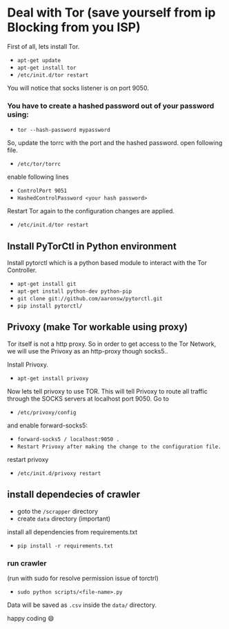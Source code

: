 # Deal with Tor (save yourself from ip Blocking from you ISP)
First of all, lets install Tor.
- `apt-get update`
- `apt-get install tor`
- `/etc/init.d/tor restart`

You will notice that socks listener is on port 9050.

### You have to create a hashed password out of your password using:

- `tor --hash-password mypassword`

So, update the torrc with the port and the hashed password. open following file.

- `/etc/tor/torrc`

enable following lines

- `ControlPort 9051`
- `HashedControlPassword <your hash password>`

Restart Tor again to the configuration changes are applied.

- `/etc/init.d/tor restart`

## Install PyTorCtl in Python environment

Install pytorctl which is a python based module to interact with the Tor Controller.

- `apt-get install git`
- `apt-get install python-dev python-pip`
- `git clone git://github.com/aaronsw/pytorctl.git`
- `pip install pytorctl/`


## Privoxy (make Tor workable using proxy)
Tor itself is not a http proxy. So in order to get access to the Tor Network, we will use the Privoxy as an http-proxy though socks5..

Install Privoxy.

- `apt-get install privoxy`

Now lets tell privoxy to use TOR. This will tell Privoxy to route all traffic through the SOCKS servers at localhost port 9050.
Go to 

- `/etc/privoxy/config` 

and enable forward-socks5:

- `forward-socks5 / localhost:9050 .`
- `Restart Privoxy after making the change to the configuration file.`


restart privoxy

- `/etc/init.d/privoxy restart`



## install dependecies of crawler

- goto the `/scrapper` directory
- create `data` directory (important)

install all dependencies from requirements.txt

- `pip install -r requirements.txt`

### run crawler
(run with sudo for resolve permission issue of torctrl)

- `sudo python scripts/<file-name>.py`

Data will be saved as `.csv` inside the `data/` directory.

happy coding :smile:
